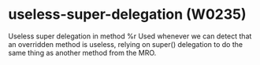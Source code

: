 # useless-super-delegation (W0235)

Useless super delegation in method %r Used whenever we can detect that
an overridden method is useless, relying on super() delegation to do the
same thing as another method from the MRO.
